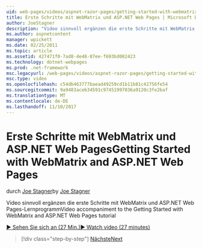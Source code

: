 ```yaml
---
uid: web-pages/videos/aspnet-razor-pages/getting-started-with-webmatrix-and-aspnet-web-pages
title: Erste Schritte mit WebMatrix und ASP.NET Web Pages | Microsoft Docs
author: JoeStagner
description: "Video sinnvoll ergänzen die erste Schritte mit WebMatrix und ASP.NET Web Pages-Lernprogramm"
ms.author: aspnetcontent
manager: wpickett
ms.date: 02/25/2011
ms.topic: article
ms.assetid: 427471f0-7ad8-4e48-87ee-f693bd082423
ms.technology: dotnet-webpages
ms.prod: .net-framework
msc.legacyurl: /web-pages/videos/aspnet-razor-pages/getting-started-with-webmatrix-and-aspnet-web-pages
msc.type: video
ms.openlocfilehash: c54db463777baead49259cd1b11b81c42756fe54
ms.sourcegitcommit: 9a9483aceb34591c97451997036a9120c3fe2baf
ms.translationtype: MT
ms.contentlocale: de-DE
ms.lasthandoff: 11/10/2017
---
```

<a name="getting-started-with-webmatrix-and-aspnet-web-pages"></a><span data-ttu-id="27337-103">Erste Schritte mit WebMatrix und ASP.NET Web Pages</span><span class="sxs-lookup"><span data-stu-id="27337-103">Getting Started with WebMatrix and ASP.NET Web Pages</span></span>
====================
<span data-ttu-id="27337-104">durch [Joe Stagner](https://github.com/JoeStagner)</span><span class="sxs-lookup"><span data-stu-id="27337-104">by [Joe Stagner](https://github.com/JoeStagner)</span></span>

<span data-ttu-id="27337-105">Video sinnvoll ergänzen die erste Schritte mit WebMatrix und ASP.NET Web Pages-Lernprogramm</span><span class="sxs-lookup"><span data-stu-id="27337-105">Video accompaniment to the Getting Started with WebMatrix and ASP.NET Web Pages tutorial</span></span>

[<span data-ttu-id="27337-106">&#9654; Sehen Sie sich an (27 Min.)</span><span class="sxs-lookup"><span data-stu-id="27337-106">&#9654; Watch video (27 minutes)</span></span>](https://channel9.msdn.com/Blogs/ASP-NET-Site-Videos/getting-started-with-webmatrix-and-aspnet-web-pages)

>[!div class="step-by-step"]
[<span data-ttu-id="27337-107">Nächste</span><span class="sxs-lookup"><span data-stu-id="27337-107">Next</span></span>](introduction-to-aspnet-web-programming-using-the-razor-syntax.md)
